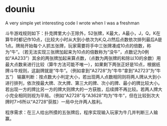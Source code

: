 # douniu
A very simple yet interesting code I wrote when I was a freshman

斗牛游戏规则如下：扑克牌里大小王除外，52张牌，K最大，A最小，J，Q，K在算牛时都记作10点，(比较大小时从大到小依次为K,Q,J)然后点数依次排列最后A是1点。牌局开始每个人抓五张牌，玩家需要将手中三张牌凑成10点的倍数，称为“牛”。（若无法实现三张牌加起来为10点的倍数称为“没牛”，点数记为0例如“AA233”）其余的两张牌加起来算点数，（点数为两张牌的和除以10的余数）用最大点数来进行比较（算牛方法可能不唯一），如果剩下两张正好是10点，根据纸牌斗牛规则，这副牌就是“牛牛”。（例如拿到“A2728”为“牛牛”拿到“A2723”为“牛五”）
输赢判断：按点数大小判定大小，若出现两人点数相同则将两人牌从大到小进行排列，依次按最大牌、次大牌、第三大的牌、次小的牌、最小的牌比较大小。若出现一方的牌比另一方的牌大则牌大的一方获胜，后续牌不再比较。若两人牌大小完全相同则视为平局。（例如“A2728”与“A3628”均为“牛牛”，但在比较到次大牌时7>6所以“A2728”获胜）一局中允许两人胜利。

程序需求：在三人给出所摸的五张牌后，程序实现输入玩家为牛几并判断三人输赢。
